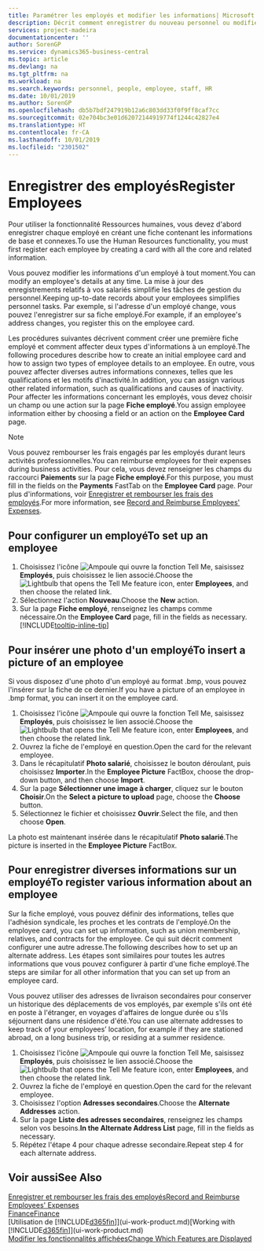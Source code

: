 ```yaml
---
title: Paramétrer les employés et modifier les informations| Microsoft Docs
description: Décrit comment enregistrer du nouveau personnel ou modifier les informations concernant le personnel existant.
services: project-madeira
documentationcenter: ''
author: SorenGP
ms.service: dynamics365-business-central
ms.topic: article
ms.devlang: na
ms.tgt_pltfrm: na
ms.workload: na
ms.search.keywords: personnel, people, employee, staff, HR
ms.date: 10/01/2019
ms.author: SorenGP
ms.openlocfilehash: db5b7bdf247919b12a6c803dd33f0f9ff8caf7cc
ms.sourcegitcommit: 02e704bc3e01d62072144919774f1244c42827e4
ms.translationtype: HT
ms.contentlocale: fr-CA
ms.lasthandoff: 10/01/2019
ms.locfileid: "2301502"
---
```

# <a name="register-employees"></a><span data-ttu-id="095c4-103">Enregistrer des employés</span><span class="sxs-lookup"><span data-stu-id="095c4-103">Register Employees</span></span>
<span data-ttu-id="095c4-104">Pour utiliser la fonctionnalité Ressources humaines, vous devez d'abord enregistrer chaque employé en créant une fiche contenant les informations de base et connexes.</span><span class="sxs-lookup"><span data-stu-id="095c4-104">To use the Human Resources functionality, you must first register each employee by creating a card with all the core and related information.</span></span>

<span data-ttu-id="095c4-105">Vous pouvez modifier les informations d'un employé à tout moment.</span><span class="sxs-lookup"><span data-stu-id="095c4-105">You can modify an employee's details at any time.</span></span> <span data-ttu-id="095c4-106">La mise à jour des enregistrements relatifs à vos salariés simplifie les tâches de gestion du personnel.</span><span class="sxs-lookup"><span data-stu-id="095c4-106">Keeping up-to-date records about your employees simplifies personnel tasks.</span></span> <span data-ttu-id="095c4-107">Par exemple, si l'adresse d'un employé change, vous pouvez l'enregistrer sur sa fiche employé.</span><span class="sxs-lookup"><span data-stu-id="095c4-107">For example, if an employee's address changes, you register this on the employee card.</span></span>

<span data-ttu-id="095c4-108">Les procédures suivantes décrivent comment créer une première fiche employé et comment affecter deux types d'informations à un employé.</span><span class="sxs-lookup"><span data-stu-id="095c4-108">The following procedures describe how to create an initial employee card and how to assign two types of employee details to an employee.</span></span> <span data-ttu-id="095c4-109">En outre, vous pouvez affecter diverses autres informations connexes, telles que les qualifications et les motifs d'inactivité.</span><span class="sxs-lookup"><span data-stu-id="095c4-109">In addition, you can assign various other related information, such as qualifications and causes of inactivity.</span></span> <span data-ttu-id="095c4-110">Pour affecter les informations concernant les employés, vous devez choisir un champ ou une action sur la page **Fiche employé**.</span><span class="sxs-lookup"><span data-stu-id="095c4-110">You assign employee information either by choosing a field or an action on the **Employee Card** page.</span></span>

> [!NOTE]  
> <span data-ttu-id="095c4-111">Vous pouvez rembourser les frais engagés par les employés durant leurs activités professionnelles.</span><span class="sxs-lookup"><span data-stu-id="095c4-111">You can reimburse employees for their expenses during business activities.</span></span> <span data-ttu-id="095c4-112">Pour cela, vous devez renseigner les champs du raccourci **Paiements** sur la page **Fiche employé**.</span><span class="sxs-lookup"><span data-stu-id="095c4-112">For this purpose, you must fill in the fields on the **Payments** FastTab on the **Employee Card** page.</span></span> <span data-ttu-id="095c4-113">Pour plus d'informations, voir [Enregistrer et rembourser les frais des employés](finance-how-record-reimburse-employee-expenses.md).</span><span class="sxs-lookup"><span data-stu-id="095c4-113">For more information, see [Record and Reimburse Employees' Expenses](finance-how-record-reimburse-employee-expenses.md).</span></span>

## <a name="to-set-up-an-employee"></a><span data-ttu-id="095c4-114">Pour configurer un employé</span><span class="sxs-lookup"><span data-stu-id="095c4-114">To set up an employee</span></span>
1. <span data-ttu-id="095c4-115">Choisissez l'icône ![Ampoule qui ouvre la fonction Tell Me](media/ui-search/search_small.png "Dites-moi ce que vous voulez faire"), saisissez **Employés**, puis choisissez le lien associé.</span><span class="sxs-lookup"><span data-stu-id="095c4-115">Choose the ![Lightbulb that opens the Tell Me feature](media/ui-search/search_small.png "Tell me what you want to do") icon, enter **Employees**, and then choose the related link.</span></span>
2. <span data-ttu-id="095c4-116">Sélectionnez l'action **Nouveau**.</span><span class="sxs-lookup"><span data-stu-id="095c4-116">Choose the **New** action.</span></span>
3. <span data-ttu-id="095c4-117">Sur la page **Fiche employé**, renseignez les champs comme nécessaire.</span><span class="sxs-lookup"><span data-stu-id="095c4-117">On the **Employee Card** page, fill in the fields as necessary.</span></span> [!INCLUDE[tooltip-inline-tip](includes/tooltip-inline-tip_md.md)]

## <a name="to-insert-a-picture-of-an-employee"></a><span data-ttu-id="095c4-118">Pour insérer une photo d'un employé</span><span class="sxs-lookup"><span data-stu-id="095c4-118">To insert a picture of an employee</span></span>
<span data-ttu-id="095c4-119">Si vous disposez d'une photo d'un employé au format .bmp, vous pouvez l'insérer sur la fiche de ce dernier.</span><span class="sxs-lookup"><span data-stu-id="095c4-119">If you have a picture of an employee in .bmp format, you can insert it on the employee card.</span></span>

1. <span data-ttu-id="095c4-120">Choisissez l'icône ![Ampoule qui ouvre la fonction Tell Me](media/ui-search/search_small.png "Dites-moi ce que vous voulez faire"), saisissez **Employés**, puis choisissez le lien associé.</span><span class="sxs-lookup"><span data-stu-id="095c4-120">Choose the ![Lightbulb that opens the Tell Me feature](media/ui-search/search_small.png "Tell me what you want to do") icon, enter **Employees**, and then choose the related link.</span></span>
2. <span data-ttu-id="095c4-121">Ouvrez la fiche de l'employé en question.</span><span class="sxs-lookup"><span data-stu-id="095c4-121">Open the card for the relevant employee.</span></span>
3. <span data-ttu-id="095c4-122">Dans le récapitulatif **Photo salarié**, choisissez le bouton déroulant, puis choisissez **Importer**.</span><span class="sxs-lookup"><span data-stu-id="095c4-122">In the **Employee Picture** FactBox, choose the drop-down button, and then choose **Import**.</span></span>
4. <span data-ttu-id="095c4-123">Sur la page **Sélectionner une image à charger**, cliquez sur le bouton **Choisir**.</span><span class="sxs-lookup"><span data-stu-id="095c4-123">On the **Select a picture to upload** page, choose the **Choose** button.</span></span>
5. <span data-ttu-id="095c4-124">Sélectionnez le fichier et choisissez **Ouvrir**.</span><span class="sxs-lookup"><span data-stu-id="095c4-124">Select the file, and then choose **Open**.</span></span>

<span data-ttu-id="095c4-125">La photo est maintenant insérée dans le récapitulatif **Photo salarié**.</span><span class="sxs-lookup"><span data-stu-id="095c4-125">The picture is inserted in the **Employee Picture** FactBox.</span></span>

## <a name="to-register-various-information-about-an-employee"></a><span data-ttu-id="095c4-126">Pour enregistrer diverses informations sur un employé</span><span class="sxs-lookup"><span data-stu-id="095c4-126">To register various information about an employee</span></span>
<span data-ttu-id="095c4-127">Sur la fiche employé, vous pouvez définir des informations, telles que l'adhésion syndicale, les proches et les contrats de l'employé.</span><span class="sxs-lookup"><span data-stu-id="095c4-127">On the employee card, you can set up information, such as union membership, relatives, and contracts for the employee.</span></span> <span data-ttu-id="095c4-128">Ce qui suit décrit comment configurer une autre adresse.</span><span class="sxs-lookup"><span data-stu-id="095c4-128">The following describes how to set up an alternate address.</span></span> <span data-ttu-id="095c4-129">Les étapes sont similaires pour toutes les autres informations que vous pouvez configurer à partir d'une fiche employé.</span><span class="sxs-lookup"><span data-stu-id="095c4-129">The steps are similar for all other information that you can set up from an employee card.</span></span>

<span data-ttu-id="095c4-130">Vous pouvez utiliser des adresses de livraison secondaires pour conserver un historique des déplacements de vos employés, par exemple s'ils ont été en poste à l'étranger, en voyages d'affaires de longue durée ou s'ils séjournent dans une résidence d'été.</span><span class="sxs-lookup"><span data-stu-id="095c4-130">You can use alternate addresses to keep track of your employees’ location, for example if they are stationed abroad, on a long business trip, or residing at a summer residence.</span></span>

1. <span data-ttu-id="095c4-131">Choisissez l'icône ![Ampoule qui ouvre la fonction Tell Me](media/ui-search/search_small.png "Dites-moi ce que vous voulez faire"), saisissez **Employés**, puis choisissez le lien associé.</span><span class="sxs-lookup"><span data-stu-id="095c4-131">Choose the ![Lightbulb that opens the Tell Me feature](media/ui-search/search_small.png "Tell me what you want to do") icon, enter **Employees**, and then choose the related link.</span></span>
2. <span data-ttu-id="095c4-132">Ouvrez la fiche de l'employé en question.</span><span class="sxs-lookup"><span data-stu-id="095c4-132">Open the card for the relevant employee.</span></span>
3. <span data-ttu-id="095c4-133">Choisissez l'option **Adresses secondaires**.</span><span class="sxs-lookup"><span data-stu-id="095c4-133">Choose the **Alternate Addresses** action.</span></span>
4. <span data-ttu-id="095c4-134">Sur la page **Liste des adresses secondaires**, renseignez les champs selon vos besoins.</span><span class="sxs-lookup"><span data-stu-id="095c4-134">**In the Alternate Address List** page, fill in the fields as necessary.</span></span>
5. <span data-ttu-id="095c4-135">Répétez l'étape 4 pour chaque adresse secondaire.</span><span class="sxs-lookup"><span data-stu-id="095c4-135">Repeat step 4 for each alternate address.</span></span>

## <a name="see-also"></a><span data-ttu-id="095c4-136">Voir aussi</span><span class="sxs-lookup"><span data-stu-id="095c4-136">See Also</span></span>
[<span data-ttu-id="095c4-137">Enregistrer et rembourser les frais des employés</span><span class="sxs-lookup"><span data-stu-id="095c4-137">Record and Reimburse Employees' Expenses</span></span>](finance-how-record-reimburse-employee-expenses.md)  
[<span data-ttu-id="095c4-138">Finance</span><span class="sxs-lookup"><span data-stu-id="095c4-138">Finance</span></span>](finance.md)  
<span data-ttu-id="095c4-139">[Utilisation de [!INCLUDE[d365fin](includes/d365fin_md.md)]](ui-work-product.md)</span><span class="sxs-lookup"><span data-stu-id="095c4-139">[Working with [!INCLUDE[d365fin](includes/d365fin_md.md)]](ui-work-product.md)</span></span>  
[<span data-ttu-id="095c4-140">Modifier les fonctionnalités affichées</span><span class="sxs-lookup"><span data-stu-id="095c4-140">Change Which Features are Displayed</span></span>](ui-experiences.md)
